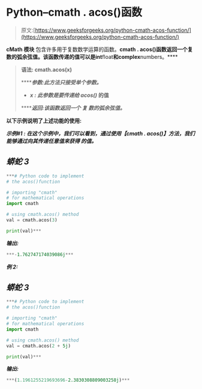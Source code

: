 # Python–cmath . acos()函数

> 原文:[https://www.geeksforgeeks.org/python-cmath-acos-function/](https://www.geeksforgeeks.org/python-cmath-acos-function/)

**cMath 模块** 包含许多用于复数数学运算的函数。**c****math . acos()**函数返回一个复数的弧余弦值。该函数传递的值可以是**int******float****和******complex**numbers。****

> ******语法:** cmath.acos(x)****
> 
> *******参数:**此方法只接受单个参数。*****
> 
> *   *******x :** 此参数是要传递给 acos()* 的值****
> 
> *******返回:**该函数返回一个* 复 *数的弧余弦值。*****

****以下示例说明了上述功能的使用:****

******示例#1 :** 在这个示例中，我们可以看到，通过使用*【cmath . acos()】**方法，我们能够通过向其传递任意值来获得* **的值。******

## *****蟒蛇 3*****

```py
***# Python code to implement
# the acos()function

# importing "cmath"
# for mathematical operations  
import cmath 

# using cmath.acos() method 
val = cmath.acos(3) 

print(val)***
```

*******输出:*******

```py
***-1.762747174039086j*** 
```

*******例 2:*******

## *****蟒蛇 3*****

```py
***# Python code to implement
# the acos()function

# importing "cmath"
# for mathematical operations  
import cmath 

# using cmath.acos() method 
val = cmath.acos(2 + 5j) 

print(val)***
```

*******输出:*******

```py
***(1.1961255219693696-2.3830308809003258j)*** 
```